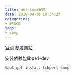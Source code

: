 ```yaml
---
title: net-snmp安装
date: 2018-04-20 18:34:27
categories:
- 开源库
tags:
- snmp
---
```


[官网][1]
[参考网站][2]

安装依赖包libperl-dev
```shell
$apt-get install libperl-snmp
```



[1]:http://www.net-snmp.org
[2]:https://blog.csdn.net/shanzhizi/article/details/16967343